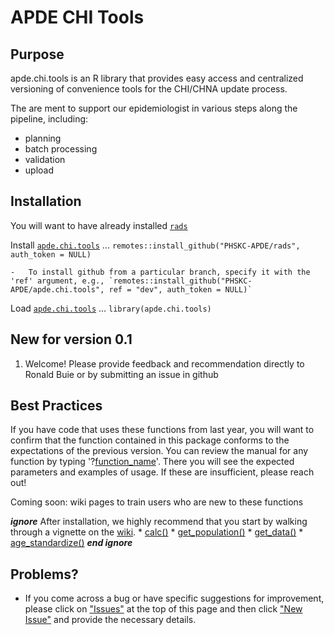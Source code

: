 # APDE CHI Tools

## Purpose

apde.chi.tools is an R library that provides easy access and centralized versioning of convenience tools for the CHI/CHNA update process.

The are ment to support our epidemiologist in various steps along the pipeline, including:

+ planning
+ batch processing
+ validation
+ upload

## Installation

You will want to have already installed [`rads`](https://github.com/PHSKC-APDE/rads)


Install [`apde.chi.tools`](https://github.com/PHSKC-APDE/apde.chi.tools) ... `remotes::install_github("PHSKC-APDE/rads", auth_token = NULL)`

    -   To install github from a particular branch, specify it with the 'ref' argument, e.g., `remotes::install_github("PHSKC-APDE/apde.chi.tools", ref = "dev", auth_token = NULL)`

Load [`apde.chi.tools`](https://github.com/PHSKC-APDE/apde.chi.tools) ... `library(apde.chi.tools)`

## New for version 0.1
1. Welcome! Please provide feedback and recommendation directly to Ronald Buie or by submitting an issue in github


## Best Practices

If you have code that uses these functions from last year, you will want to confirm that the function contained in this package conforms to the expectations of the previous version. You can review the manual for any function by typing '?[function_name]()'. There you will see the expected parameters and examples of usage. If these are insufficient, please reach out!

Coming soon: wiki pages to train users who are new to these functions

***ignore***
After installation, we highly recommend that you start by walking through a vignette on the [wiki](https://github.com/PHSKC-APDE/rads/wiki). \* [calc()](https://github.com/PHSKC-APDE/rads/wiki/calc) \* [get_population()](https://github.com/PHSKC-APDE/rads/wiki/get_population) \* [get_data()](https://github.com/PHSKC-APDE/rads/wiki/get_data) \* [age_standardize()](https://github.com/PHSKC-APDE/rads/wiki/age_standardize)
***end ignore***

## Problems?

-   If you come across a bug or have specific suggestions for improvement, please click on ["Issues"](https://github.com/PHSKC-APDE/apde.chi.tools/issues) at the top of this page and then click ["New Issue"](https://github.com/PHSKC-APDE/apde.chi.tools/issues/new/choose) and provide the necessary details.
